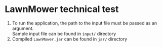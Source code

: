 LawnMower technical test
========================

1) To run the application, the path to the input file must be passed as an argument.<br/>
   Sample input file can be found in ```input/``` directory
2) Compiled ```LawnMower.jar``` can be found in ```jar/``` directory